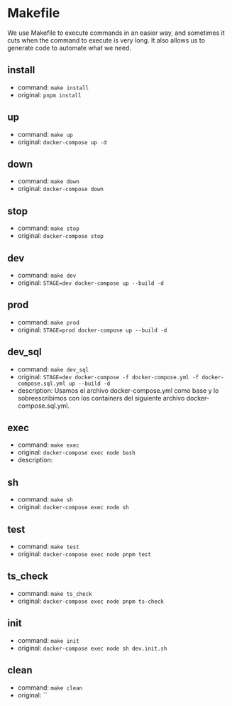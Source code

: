 # Makefile

We use Makefile to execute commands in an easier way, and sometimes it cuts when the command to execute is very long. It also allows us to generate code to automate what we need.

## install
  * command: `make install`
  * original: `pnpm install`


## up
  * command: `make up`
  * original: `docker-compose up -d`


## down
  * command: `make down`
  * original: `docker-compose down`


## stop
  * command: `make stop`
  * original: `docker-compose stop`


## dev
  * command: `make dev`
  * original: `STAGE=dev docker-compose up --build -d`


## prod
  * command: `make prod`
  * original: `STAGE=prod docker-compose up --build -d`


## dev_sql
  * command: `make dev_sql`
  * original: `STAGE=dev docker-compose -f docker-compose.yml -f docker-compose.sql.yml up --build -d`
  * description: Usamos el archivo docker-compose.yml como base y lo sobreescribimos con los containers del siguiente archivo docker-compose.sql.yml.


## exec
  * command: `make exec`
  * original: `docker-compose exec node bash`
  * description: 

## sh
  * command: `make sh`
  * original: `docker-compose exec node sh`


## test
  * command: `make test`
  * original: `docker-compose exec node pnpm test`


## ts_check
  * command: `make ts_check`
  * original: `docker-compose exec node pnpm ts-check`


## init
  * command: `make init`
  * original: `docker-compose exec node sh dev.init.sh`


## clean
  * command: `make clean`
  * original: ``

